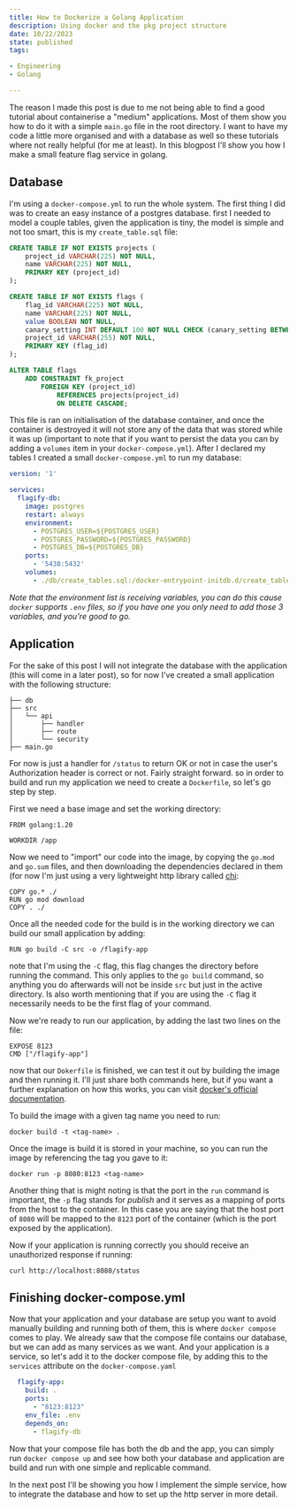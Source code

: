 ```yaml
---
title: How to Dockerize a Golang Application
description: Using docker and the pkg project structure
date: 10/22/2023
state: published
tags:

- Engineering
- Golang

---
```


The reason I made this post is due to me not being able to find a good tutorial about containerise a "medium"
applications. Most of them show you how to do it with a simple `main.go` file in the root directory. I want to have my
code a little more organised and with a database as well so these tutorials where not really helpful (for me at
least). In this blogpost I'll show you how I make a small feature flag service in golang.

## Database

I'm using a `docker-compose.yml` to run the whole system. The first thing I did was to create an easy instance of a
postgres database. first I needed to model a couple tables, given the application is tiny, the model is simple
and not too smart, this is my `create_table.sql` file:

```sql
CREATE TABLE IF NOT EXISTS projects (
    project_id VARCHAR(225) NOT NULL,
    name VARCHAR(225) NOT NULL,
    PRIMARY KEY (project_id)
);

CREATE TABLE IF NOT EXISTS flags (
    flag_id VARCHAR(225) NOT NULL,
    name VARCHAR(225) NOT NULL,
    value BOOLEAN NOT NULL,
    canary_setting INT DEFAULT 100 NOT NULL CHECK (canary_setting BETWEEN 1 AND 100),
    project_id VARCHAR(255) NOT NULL,
    PRIMARY KEY (flag_id)
);

ALTER TABLE flags
    ADD CONSTRAINT fk_project
        FOREIGN KEY (project_id)
            REFERENCES projects(project_id)
            ON DELETE CASCADE;
```

This file is ran on initialisation of the database container, and once the container is destroyed it will not store any
of the data that was stored while it was up (important to note that if you want to persist the data you can by adding
a `volumes` item in your `docker-compose.yml`). After I declared my tables I created a small `docker-compose.yml` to run
my database:

```yaml
version: '1'

services:
  flagify-db:
    image: postgres
    restart: always
    environment:
      - POSTGRES_USER=${POSTGRES_USER}
      - POSTGRES_PASSWORD=${POSTGRES_PASSWORD}
      - POSTGRES_DB=${POSTGRES_DB}
    ports:
      - '5438:5432'
    volumes:
      - ./db/create_tables.sql:/docker-entrypoint-initdb.d/create_tables.sql
```

_Note that the environment list is receiving variables, you can do this cause `docker` supports `.env` files, so if you
have one you only need to add those 3 variables, and you're good to go._

## Application

For the sake of this post I will not integrate the database with the application (this will come in a later post), so
for now I've created a small application with the following structure:

```
├── db
├── src
│   └── api
│       ├── handler
│       ├── route
│       └── security
├── main.go
```

For now is just a handler for `/status` to return OK or not in case the user's Authorization header is correct or not.
Fairly straight forward. so in order to build and run my application we need to create a `Dockerfile`, so let's go step
by step.

First we need a base image and set the working directory:

```
FROM golang:1.20

WORKDIR /app
```

Now we need to "import" our code into the image, by copying the `go.mod` and `go.sum` files, and then downloading the
dependencies declared in them (for now I'm just using a very lightweight http library
called [chi](https://github.com/go-chi/chi/):

```
COPY go.* ./
RUN go mod download
COPY . ./
```

Once all the needed code for the build is in the working directory we can build our small application by adding:

```
RUN go build -C src -o /flagify-app
```

note that I'm using the `-C` flag, this flag changes the directory before running the command. This only applies to
the `go build` command, so anything you do afterwards will not be inside `src` but just in the active directory. Is also
worth mentioning that if you are using the `-C` flag it necessarily needs to be the first flag of your command.

Now we're ready to run our application, by adding the last two lines on the file:

```
EXPOSE 8123
CMD ["/flagify-app"]
```

now that our `Dokerfile` is finished, we can test it out by building the image and then running it. I'll just share both
commands here, but if you want a further explanation on how this works, you can
visit [docker's official documentation](https://docs.docker.com/get-started/02_our_app/).

To build the image with a given tag name you need to run:

```
docker build -t <tag-name> .
```

Once the image is build it is stored in your machine, so you can run the image by referencing the tag you gave to it:

```
docker run -p 8080:8123 <tag-name>
```

Another thing that is might noting is that the port in the `run` command is important, the `-p` flag stands for
_publish_ and it serves as a mapping of ports from the host to the container. In this case you are saying that the host
port of `8080` will be mapped to the `8123` port of the container (which is the port exposed by the application).

Now if your application is running correctly you should receive an unauthorized response if running:

```
curl http://localhost:8080/status
```

## Finishing docker-compose.yml

Now that your application and your database are setup you want to avoid manually building and running both of them, this
is where `docker compose` comes to play. We already saw that the compose file contains our database, but we can add as
many services as we want. And your application is a service, so let's add it to the docker compose file, by adding this
to the `services` attribute on the `docker-compose.yaml`

```yaml
  flagify-app:
    build: .
    ports:
      - "8123:8123"
    env_file: .env
    depends_on:
      - flagify-db
```

Now that your compose file has both the db and the app, you can simply run `docker compose up` and see how both your
database and application are build and run with one simple and replicable command.

In the next post I'll be showing you how I implement the simple service, how to integrate the database and how to set up
the http server in more detail.
